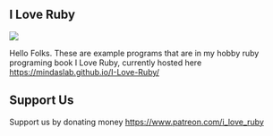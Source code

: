 I Love Ruby
------------

![](https://b2aeaa58a57a200320db-8b65b95250e902c437b256b5abf3eac7.ssl.cf5.rackcdn.com/media_entries/5284/front_cover_small.png)

Hello Folks. These are example programs that are in my hobby ruby programing book I Love Ruby, currently hosted here https://mindaslab.github.io/I-Love-Ruby/

Support Us
----------

Support us by donating money https://www.patreon.com/i_love_ruby
